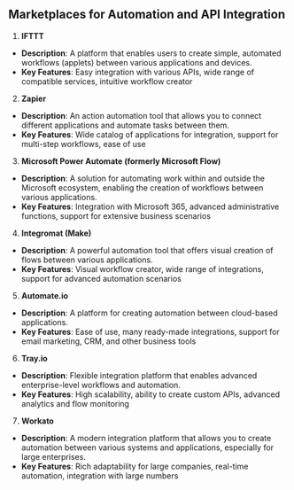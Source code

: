 ## Marketplaces for Automation and API Integration

1. **IFTTT**
- **Description**: A platform that enables users to create simple, automated workflows (applets) between various applications and devices.
- **Key Features**: Easy integration with various APIs, wide range of compatible services, intuitive workflow creator

2. **Zapier**
- **Description**: An action automation tool that allows you to connect different applications and automate tasks between them.
- **Key Features**: Wide catalog of applications for integration, support for multi-step workflows, ease of use

3. **Microsoft Power Automate (formerly Microsoft Flow)**
- **Description**: A solution for automating work within and outside the Microsoft ecosystem, enabling the creation of workflows between various applications.
- **Key Features**: Integration with Microsoft 365, advanced administrative functions, support for extensive business scenarios

4. **Integromat (Make)**
- **Description**: A powerful automation tool that offers visual creation of flows between various applications.
- **Key Features**: Visual workflow creator, wide range of integrations, support for advanced automation scenarios

5. **Automate.io**
- **Description**: A platform for creating automation between cloud-based applications.
- **Key Features**: Ease of use, many ready-made integrations, support for email marketing, CRM, and other business tools

6. **Tray.io**
- **Description**: Flexible integration platform that enables advanced enterprise-level workflows and automation.
- **Key Features**: High scalability, ability to create custom APIs, advanced analytics and flow monitoring

7. **Workato**
- **Description**: A modern integration platform that allows you to create automation between various systems and applications, especially for large enterprises.
- **Key Features**: Rich adaptability for large companies, real-time automation, integration with large numbers
